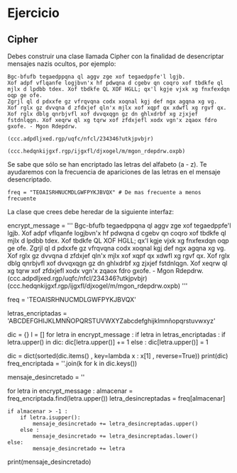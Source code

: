 # Ejercicio #

## Cipher ##

Debes construir una clase llamada Cipher con la finalidad de desencriptar mensajes nazis ocultos, por ejemplo:

    Bgc-bfufb tegaedppqna ql aggv zge xof tegaedppfe'l lgjb.
    Xof adpf vflqanfe logjbvn'x hf pdwqna d cgebv qn coqro xof tbdkfe ql mjlx d lpdbb tdex. Xof tbdkfe QL XOF HGLL; qx'l kgje vjxk xg fnxfexdqn oqp ge ofe.
    Zgrjl ql d pdxxfe gz vfrqvqna codx xoqnal kgj def ngx agqna xg vg.
    Xof rglx gz dvvqna d zfdxjef qln'x mjlx xof xqpf qx xdwfl xg rgvf qx. Xof rglx dblg qnrbjvfl xof dvvqxqgn gz dn ghlxdrbf xg zjxjef fstdnlqgn. Xof xeqrw ql xg tqrw xof zfdxjefl xodx vgn'x zqaox fdro gxofe. - Mgon Rdepdrw.

    (ccc.adpdljxed.rgp/uqfc/nfcl/234346?utkjpvbjr)

    (ccc.hedqnkijgxf.rgp/ijgxfl/djxogel/m/mgon_rdepdrw.oxpb)

Se sabe que sólo se han encriptado las letras del alfabeto (a - z). Te ayudaremos con la frecuencia de apariciones de las letras
en el mensaje desencriptado.

    freq = "TEOAISRHNUCMDLGWFPYKJBVQX" # De mas frecuente a menos frecuente

La clase que crees debe heredar de la siguiente interfaz:

encrypt_message = '''
    Bgc-bfufb tegaedppqna ql aggv zge xof tegaedppfe'l lgjb.
    Xof adpf vflqanfe logjbvn'x hf pdwqna d cgebv qn coqro xof tbdkfe ql
    mjlx d lpdbb tdex.
    Xof tbdkfe QL XOF HGLL; qx'l kgje vjxk xg fnxfexdqn oqp ge ofe.
    Zgrjl ql d pdxxfe gz vfrqvqna codx xoqnal kgj def ngx agqna xg vg.
    Xof rglx gz dvvqna d zfdxjef qln'x mjlx xof xqpf qx xdwfl xg rgvf qx.
    Xof rglx dblg qnrbjvfl xof dvvqxqgn gz dn ghlxdrbf xg zjxjef fstdnlqgn.
    Xof xeqrw ql xg tqrw xof zfdxjefl xodx vgn'x zqaox fdro gxofe.
    - Mgon Rdepdrw.
    (ccc.adpdljxed.rgp/uqfc/nfcl/234346?utkjpvbjr)
    (ccc.hedqnkijgxf.rgp/ijgxfl/djxogel/m/mgon_rdepdrw.oxpb)
    '''

freq = 'TEOAISRHNUCMDLGWFPYKJBVQX'

letras_encriptadas = 'ABCDEFGHIJKLMNÑOPQRSTUVWXYZabcdefghijklmnñopqrstuvwxyz'

dic = {}
l = []
for letra in encrypt_message :
    if letra in letras_encriptadas :
        if letra.upper() in dic:
            dic[letra.upper()] += 1
        else :
            dic[letra.upper()] = 1

dic = dict(sorted(dic.items() , key=lambda x : x[1] , reverse=True))
print(dic)
freq_encriptada = ''.join(k for k in dic.keys())

mensaje_desincretado = ''

for letra in encrypt_message :
    almacenar = freq_encriptada.find(letra.upper())
    letra_desincreptadas = freq[almacenar]

    if almacenar > -1 :
        if letra.isupper():
            mensaje_desincretado += letra_desincreptadas.upper()
        else :
            mensaje_desincretado += letra_desincreptadas.lower()
    else:
            mensaje_desincretado += letra
print(mensaje_desincretado)
